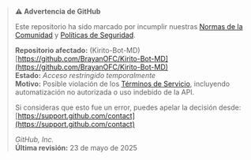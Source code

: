 > **⚠️ Advertencia de GitHub**
>
> Este repositorio ha sido marcado por incumplir nuestras [Normas de la Comunidad](https://docs.github.com/es/site-policy/github-terms/github-community-guidelines) y [Políticas de Seguridad](https://docs.github.com/es/code-security/getting-started/github-security-features).
>
> **Repositorio afectado:** (Kirito-Bot-MD)[https://github.com/BrayanOFC/Kirito-Bot-MD](https://github.com/BrayanOFC/Kirito-Bot-MD)  
> **Estado:** *Acceso restringido temporalmente*  
> **Motivo:** Posible violación de los [Términos de Servicio](https://docs.github.com/es/site-policy/github-terms/github-terms-of-service), incluyendo automatización no autorizada o uso indebido de la API.
>
> Si consideras que esto fue un error, puedes apelar la decisión desde: [https://support.github.com/contact](https://support.github.com/contact)
>
> _GitHub, Inc._  
> **Última revisión:** 23 de mayo de 2025
